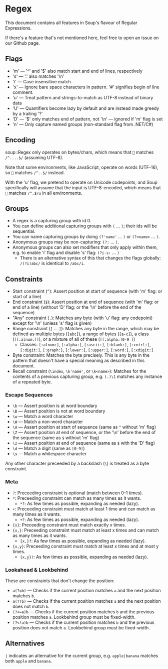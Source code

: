 # Regex

This document contains all features in Soup's flavour of Regular Expressions.

If there's a feature that's not mentioned here, feel free to open an issue on our Github page.

## Flags

- 'm' — '^' and '$' also match start and end of lines, respectively
- 's' — '.' also matches '\n'
- 'i' — Case insensitive match
- 'x' — Ignore bare space characters in pattern. '#' signifies begin of line comment.
- 'u' — Treat pattern and strings-to-match as UTF-8 instead of binary data
- 'U' — Quantifiers become lazy by default and are instead made greedy by a trailing '?'
- 'D' — '$' only matches end of pattern, not '\n' — ignored if 'm' flag is set
- 'n' — Only capture named groups (non-standard flag from .NET/C#)

## Encoding

soup::Regex only operates on bytes/chars, which means that `💯` matches `/^....$/` (assuming UTF-8).

Note that some environments, like JavaScript, operate on words (UTF-16), so `💯` matches `/^..$/` instead.

With the 'u' flag, we pretend to operate on Unicode codepoints, and Soup specifically will assume that the input is UTF-8-encoded, which means that `💯` matches `/^.$/u` in all environments.

## Groups

- A regex is a capturing group with id 0.
- You can define additional capturing groups with `(` ... `)`; their ids will be sequential.
- You can name capturing groups by doing `(?'name'` ... `)` or `(?<name>` ... `)`.
- Anonymous groups may be non-capturing: `(?:` ... `)`.
- Anonymous groups can also set modifiers that only apply within them, e.g. to enable 'i' flag and disable 's' flag: `(?i-s:` ... `)`
	- There is an alternative syntax of this that changes the flags globally: `/(?i)abc/` is identical to `/abc/i`.

## Constraints

- Start constraint (`^`): Assert position at start of sequence (with 'm' flag: or start of a line)
- End constraint (`$`): Assert position at end of sequence (with 'm' flag: or end of a line) (without 'D' flag: or the '\n' before the end of the sequence)
- "Any" constraint (`.`): Matches any byte (with 'u' flag: any codepoint) except for '\n' (unless 's' flag is given)
- Range constraint (`[` ... `]`): Matches any byte in the range, which may be defined as multiple bytes (`[abc]`), a range of bytes (`[a-c]`), a class (`[[:alnum:]]`), or a mixture of all of these (`[[:alpha:]0-9 ]`)
	- Classes: `[:alnum:]`, `[:alpha:]`, `[:ascii:]`, `[:blank:]`, `[:cntrl:]`, `[:digit:]`, `[:graph:]`, `[:lower:]`, `[:upper:]`, `[:word:]`, `[:xdigit:]`
- Byte constraint: Matches the byte precisely. This is any byte in the pattern that doesn't have a special meaning as described in this document.
- Recall constraint (`\index`, `\k'name'`, or `\k<name>`): Matches for the contents of a previous capturing group, e.g. `(.)\1` matches any instance of a repeated byte.

### Escape Sequences

- `\b` — Assert position is at word boundary
- `\B` — Assert position is not at word boundary
- `\w` — Match a word character
- `\W` — Match a non-word character
- `\A` — Assert position at start of sequence (same as `^` without 'm' flag)
- `\Z` — Assert position at end of sequence, or the '\n' before the end of the sequence (same as `$` without 'm' flag)
- `\z` — Assert position at end of sequence (same as `$` with the 'D' flag)
- `\d` — Match a digit (same as `[0-9]`)
- `\s` — Match a whitespace character

Any other character preceeded by a backslash (`\`) is treated as a byte constraint.

### Meta

- `?`: Preceeding constraint is optional (match between 0-1 times).
- `*`: Preceeding constraint can match as many times as it wants.
	- `*?`: As few times as possible, expanding as needed (lazy).
- `+`: Preceeding constraint must match at least 1 time and can match as many times as it wants.
	- `+?`: As few times as possible, expanding as needed (lazy).
- `{x}`: Preceeding constraint must match exactly x times.
- `{x,}`: Preceeding constraint must match at least x times and can match as many times as it wants.
	- `{x,}?`: As few times as possible, expanding as needed (lazy).
- `{x,y}`: Preceeding constraint must match at least x times and at most y times.
	- `{x,y}?`: As few times as possible, expanding as needed (lazy).

### Lookahead & Lookbehind

These are constraints that don't change the position:

- `a(?=b)` — Checks if the current position matches `a` and the next position matches `b`.
- `a(?!b)` — Checks if the current position matches `a` and the next position does not match `b`.
- `(?<=a)b` — Checks if the current position matches `b` and the previous position matches `a`. Lookbehind group must be fixed-width.
- `(?<!a)b` — Checks if the current position matches `b` and the previous position does not match `a`. Lookbehind group must be fixed-width.

## Alternatives

`|` indicates an alternative for the current group, e.g. `apple|banana` matches both `apple` and `banana`.

